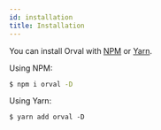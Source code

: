 ```yaml
---
id: installation
title: Installation
---
```


You can install Orval with <a href="https://npmjs.com" target="_blank">NPM</a> or <a href="https://yarnpkg.com" target="_blank">Yarn</a>.

Using NPM:

```bash
$ npm i orval -D
```

Using Yarn:

```
$ yarn add orval -D
```
